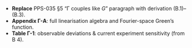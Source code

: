 * **Replace** PPS-035 §5 “Γ couples like *G*” paragraph with derivation (B.1)–(B.3).
* **Appendix Γ-A**: full linearisation algebra and Fourier-space Green’s function.
* **Table Γ-1**: observable deviations & current experiment sensitivity (from B 4).